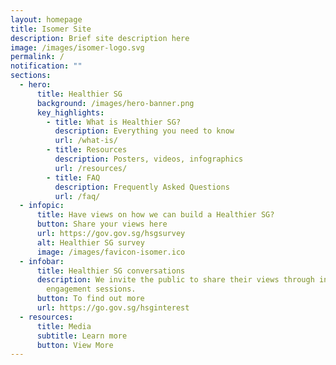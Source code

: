 ```yaml
---
layout: homepage
title: Isomer Site
description: Brief site description here
image: /images/isomer-logo.svg
permalink: /
notification: ""
sections:
  - hero:
      title: Healthier SG
      background: /images/hero-banner.png
      key_highlights:
        - title: What is Healthier SG?
          description: Everything you need to know
          url: /what-is/
        - title: Resources
          description: Posters, videos, infographics
          url: /resources/
        - title: FAQ
          description: Frequently Asked Questions
          url: /faq/
  - infopic:
      title: Have views on how we can build a Healthier SG?
      button: Share your views here
      url: https://gov.gov.sg/hsgsurvey
      alt: Healthier SG survey
      image: /images/favicon-isomer.ico
  - infobar:
      title: Healthier SG conversations
      description: We invite the public to share their views through in-person
        engagement sessions.
      button: To find out more
      url: https://go.gov.sg/hsginterest
  - resources:
      title: Media
      subtitle: Learn more
      button: View More
---
```

